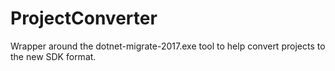 # ProjectConverter
Wrapper around the dotnet-migrate-2017.exe tool to help convert projects to the new SDK format.